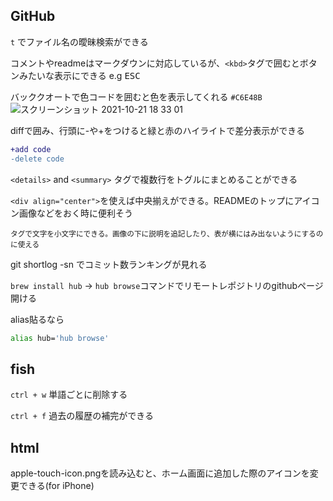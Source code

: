 ## GitHub

`t`  でファイル名の曖昧検索ができる

コメントやreadmeはマークダウンに対応しているが、`<kbd>`タグで囲むとボタンみたいな表示にできる
e.g    <kbd>ESC</kbd>


バッククオートで色コードを囲むと色を表示してくれる `#C6E48B`
![スクリーンショット 2021-10-21 18 33 01](https://user-images.githubusercontent.com/13535662/138251309-da73126f-4b1d-4cc7-bb5d-fe59d2575f99.png)


diffで囲み、行頭に-や+をつけると緑と赤のハイライトで差分表示ができる
```diff
+add code
-delete code
```

```<details>``` and ```<summary>``` タグで複数行をトグルにまとめることができる

```<div align="center">```を使えば中央揃えができる。READMEのトップにアイコン画像などをおく時に便利そう

<sup>タグで文字を小文字にできる。画像の下に説明を追記したり、表が横にはみ出ないようにするのに使える</sup>

git shortlog -sn でコミット数ランキングが見れる

`brew install hub` ->
```hub browse```コマンドでリモートレポジトリのgithubページ開ける

alias貼るなら

```bash
alias hub='hub browse'
```

## fish

`ctrl + w`  単語ごとに削除する

`ctrl + f`  過去の履歴の補完ができる

## html
apple-touch-icon.pngを読み込むと、ホーム画面に追加した際のアイコンを変更できる(for iPhone)

